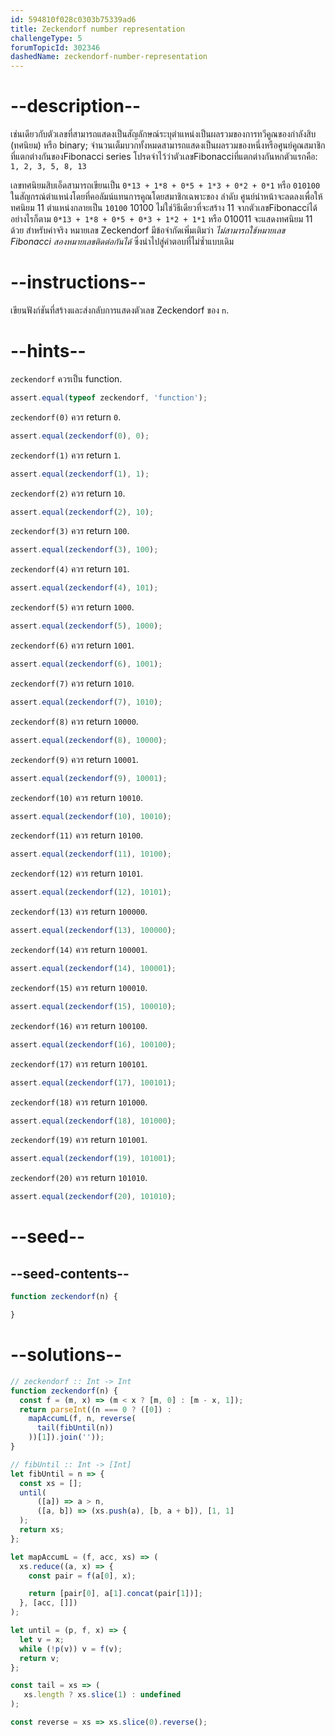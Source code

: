 ```yaml
---
id: 594810f028c0303b75339ad6
title: Zeckendorf number representation
challengeType: 5
forumTopicId: 302346
dashedName: zeckendorf-number-representation
---
```


# --description--

เช่นเดียวกับตัวเลขที่สามารถแสดงเป็นสัญลักษณ์ระบุตำแหน่งเป็นผลรวมของการทวีคูณของกำลังสิบ (ทศนิยม) หรือ binary; จำนวนเต็มบวกทั้งหมดสามารถแสดงเป็นผลรวมของหนึ่งหรือศูนย์คูณสมาชิกที่แตกต่างกันของFibonacci series โปรดจำไว้ว่าตัวเลขFibonacciที่แตกต่างกันหกตัวแรกคือ: `1, 2, 3, 5, 8, 13`

เลขทศนิยมสิบเอ็ดสามารถเขียนเป็น `0*13 + 1*8 + 0*5 + 1*3 + 0*2 + 0*1` หรือ `010100` ในสัญกรณ์ตำแหน่งโดยที่คอลัมน์แทนการคูณโดยสมาชิกเฉพาะของ ลำดับ ศูนย์นำหน้าจะลดลงเพื่อให้ทศนิยม 11 ตำแหน่งกลายเป็น `10100` 10100 ไม่ใช่วิธีเดียวที่จะสร้าง 11 จากตัวเลขFibonacciได้ อย่างไรก็ตาม `0*13 + 1*8 + 0*5 + 0*3 + 1*2 + 1*1` หรือ 010011 จะแสดงทศนิยม 11 ด้วย สำหรับค่าจริง หมายเลข Zeckendorf มีข้อจำกัดเพิ่มเติมว่า *ไม่สามารถใช้หมายเลข Fibonacci สองหมายเลขติดต่อกันได้* ซึ่งนำไปสู่คำตอบที่ไม่ซ้ำแบบเดิม

# --instructions--

เขียนฟังก์ชันที่สร้างและส่งกลับการแสดงตัวเลข Zeckendorf ของ `n`.

# --hints--

`zeckendorf` ควรเป็น function.

```js
assert.equal(typeof zeckendorf, 'function');
```

`zeckendorf(0)` ควร return `0`.

```js
assert.equal(zeckendorf(0), 0);

```

`zeckendorf(1)` ควร return `1`.

```js
assert.equal(zeckendorf(1), 1);
```

`zeckendorf(2)` ควร return `10`.

```js
assert.equal(zeckendorf(2), 10);
```

`zeckendorf(3)` ควร return `100`.

```js
assert.equal(zeckendorf(3), 100);
```

`zeckendorf(4)` ควร return `101`.

```js
assert.equal(zeckendorf(4), 101);
```

`zeckendorf(5)` ควร return `1000`.

```js
assert.equal(zeckendorf(5), 1000);
```

`zeckendorf(6)` ควร return `1001`.

```js
assert.equal(zeckendorf(6), 1001);
```

`zeckendorf(7)` ควร return `1010`.

```js
assert.equal(zeckendorf(7), 1010);
```

`zeckendorf(8)` ควร return `10000`.

```js
assert.equal(zeckendorf(8), 10000);
```

`zeckendorf(9)` ควร return `10001`.

```js
assert.equal(zeckendorf(9), 10001);
```

`zeckendorf(10)` ควร return `10010`.

```js
assert.equal(zeckendorf(10), 10010);
```

`zeckendorf(11)` ควร return `10100`.

```js
assert.equal(zeckendorf(11), 10100);
```

`zeckendorf(12)` ควร return `10101`.

```js
assert.equal(zeckendorf(12), 10101);
```

`zeckendorf(13)` ควร return `100000`.

```js
assert.equal(zeckendorf(13), 100000);
```

`zeckendorf(14)` ควร return `100001`.

```js
assert.equal(zeckendorf(14), 100001);
```

`zeckendorf(15)` ควร return `100010`.

```js
assert.equal(zeckendorf(15), 100010);
```

`zeckendorf(16)` ควร return `100100`.

```js
assert.equal(zeckendorf(16), 100100);
```

`zeckendorf(17)` ควร return `100101`.

```js
assert.equal(zeckendorf(17), 100101);
```

`zeckendorf(18)` ควร return `101000`.

```js
assert.equal(zeckendorf(18), 101000);
```

`zeckendorf(19)` ควร return `101001`.

```js
assert.equal(zeckendorf(19), 101001);
```

`zeckendorf(20)` ควร return `101010`.

```js
assert.equal(zeckendorf(20), 101010);
```

# --seed--

## --seed-contents--

```js
function zeckendorf(n) {

}
```

# --solutions--

```js
// zeckendorf :: Int -> Int
function zeckendorf(n) {
  const f = (m, x) => (m < x ? [m, 0] : [m - x, 1]);
  return parseInt((n === 0 ? ([0]) :
    mapAccumL(f, n, reverse(
      tail(fibUntil(n))
    ))[1]).join(''));
}

// fibUntil :: Int -> [Int]
let fibUntil = n => {
  const xs = [];
  until(
      ([a]) => a > n,
      ([a, b]) => (xs.push(a), [b, a + b]), [1, 1]
  );
  return xs;
};

let mapAccumL = (f, acc, xs) => (
  xs.reduce((a, x) => {
    const pair = f(a[0], x);

    return [pair[0], a[1].concat(pair[1])];
  }, [acc, []])
);

let until = (p, f, x) => {
  let v = x;
  while (!p(v)) v = f(v);
  return v;
};

const tail = xs => (
   xs.length ? xs.slice(1) : undefined
);

const reverse = xs => xs.slice(0).reverse();
```
